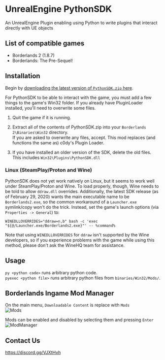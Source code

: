 # UnrealEngine PythonSDK
An UnrealEngine Plugin enabling using Python to write plugins that interact directly with UE objects

## List of compatible games
* Borderlands 2 (1.8.7)
* Borderlands: The Pre-Sequel!

## Installation

Begin by [downloading the latest version of `PythonSDK.zip` here](https://github.com/Matt-Hurd/BL2-SDK/releases).


For PythonSDK to be able to interact with the game, you must add a few things to the game's Win32 folder. If you already have PluginLoader installed, you'll need to overwrite some files.

1. Quit the game if it is running.  

2. Extract all of the contents of PythonSDK.zip into your `Borderlands 2\Binaries\Win32` directory.  
If you are asked to overwrite any files, accept. This mod replaces (and functions the same as) c0dy's Plugin Loader.

3. If you have installed an older version of the SDK, delete the old files. This includes `Win32\Plugins\PythonSDK.dll`

### Linux (SteamPlay/Proton and Wine)

PythonSDK does not yet work natively on Linux, but it seems to work well under SteamPlay/Proton and Wine.  To load properly, though, Wine needs to be told to allow `ddraw.dll` overrides.  Additionally, the latest SDK release (as of February 29, 2020) wants the main executable name to be `Borderlands2.exe`, so the common workaround of a `Launcher.exe` symlink/copy won't do the trick.  Instead, set the game's launch options (via `Properties -> General`) to:

    WINEDLLOVERRIDES="ddraw=n,b" bash -c 'exec "${@/Launcher.exe/Borderlands2.exe}"' -- %command%

Note that using `WINEDLLOVERRIDES` for `ddraw` isn't supported by the Wine developers, so if you experience problems with the game while using this method, please don't ask the WineHQ team for assistance.

## Usage

`py <python code>` runs arbitrary python code.  
`pyexec <python file>` runs arbitrary python files from `binaries/Win32/Mods/`.

## Borderlands Ingame Mod Manager

On the main menu, `Downloadable Content` is replace with `Mods`  
![Mods](https://i.imgur.com/HOHcwYh.jpg)  

Mods can be enabled and disabled by selecting them and pressing `Enter`  
![ModManager](https://i.imgur.com/8ZaUsDP.png)

## Contact Us
https://discord.gg/VJXtHvh
